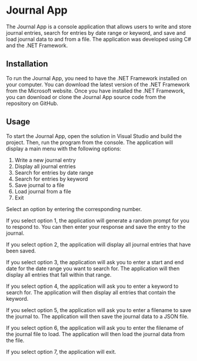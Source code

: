 # Journal App
The Journal App is a console application that allows users to write and store journal entries, search for entries by date range or keyword, and save and load journal data to and from a file. The application was developed using C# and the .NET Framework.

## Installation
To run the Journal App, you need to have the .NET Framework installed on your computer. You can download the latest version of the .NET Framework from the Microsoft website. Once you have installed the .NET Framework, you can download or clone the Journal App source code from the repository on GitHub.

## Usage
To start the Journal App, open the solution in Visual Studio and build the project. Then, run the program from the console. The application will display a main menu with the following options:

1. Write a new journal entry
2. Display all journal entries
3. Search for entries by date range
4. Search for entries by keyword
5. Save journal to a file
6. Load journal from a file
7. Exit

Select an option by entering the corresponding number.

If you select option 1, the application will generate a random prompt for you to respond to. You can then enter your response and save the entry to the journal.

If you select option 2, the application will display all journal entries that have been saved.

If you select option 3, the application will ask you to enter a start and end date for the date range you want to search for. The application will then display all entries that fall within that range.

If you select option 4, the application will ask you to enter a keyword to search for. The application will then display all entries that contain the keyword.

If you select option 5, the application will ask you to enter a filename to save the journal to. The application will then save the journal data to a JSON file.

If you select option 6, the application will ask you to enter the filename of the journal file to load. The application will then load the journal data from the file.

If you select option 7, the application will exit.